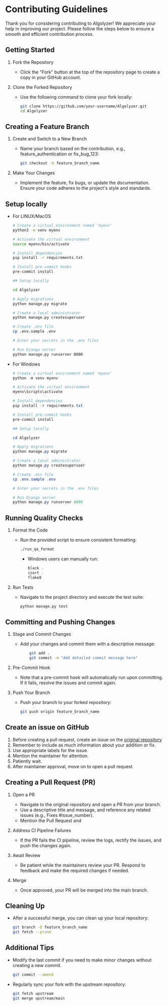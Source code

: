 # Contributing Guidelines

Thank you for considering contributing to Algolyzer! We appreciate your help in improving our project. Please follow the steps below to ensure a smooth and efficient contribution process.

## Getting Started

1. Fork the Repository
    - Click the "Fork" button at the top of the repository page to create a copy in your GitHub account.

2. Clone the Forked Repository
    - Use the following command to clone your fork locally:

        ```bash
        git clone https://github.com/your-username/Algolyzer.git
        cd Algolyzer
        ```

## Creating a Feature Branch

1. Create and Switch to a New Branch
    - Name your branch based on the contribution, e.g., feature_authentication or fix_bug_123:

        ```bash
        git checkout -b feature_branch_name
        ```

2. Make Your Changes
    - Implement the feature, fix bugs, or update the documentation. Ensure your code adheres to the project's style and standards.

## Setup locally

- For LINUX/MacOS

    ```bash
    # Create a virtual environment named 'myenv'
    python3 -m venv myenv
    
    # Activate the virtual environment
    source myenv/bin/activate
    
    # Install dependencies
    pip install -r requirements.txt
    
    # Install pre-commit hooks
    pre-commit install
    
    ## Setup locally
    
    cd Algolyzer
    
    # Apply migrations
    python manage.py migrate
  
    # Create a local administrator
    python manage.py createsuperuser
    
    # Create .env file
    cp .env.sample .env
    
    # Enter your secrets in the .env files
    
    # Run Django server
    python manage.py runserver 8000
    ```
  
- For Windows

    ```powershell
    # Create a virtual environment named 'myenv'
    python -m venv myenv
    
    # Activate the virtual environment
    myenv\Scripts\activate
    
    # Install dependencies
    pip install -r requirements.txt
  
    # Install pre-commit hooks
    pre-commit install
    
    ## Setup locally
    
    cd Algolyzer
    
    # Apply migrations
    python manage.py migrate
    
    # Create a local administrator
    python manage.py createsuperuser
  
    # Create .env file
    cp .env.sample .env
    
    # Enter your secrets in the .env files
    
    # Run Django server
    python manage.py runserver 8000
    ```

## Running Quality Checks

1. Format the Code
    - Run the provided script to ensure consistent formatting:

        ```bash
        ./run_qa_format
        ```

        - Windows users can manually run:

            ```powershell
            black .
            isort .
            flake8
            ```

2. Run Tests
   - Navigate to the project directory and execute the test suite:

       ```bash
       python manage.py test
       ```

## Committing and Pushing Changes

1. Stage and Commit Changes
    - Add your changes and commit them with a descriptive message:

        ```bash
            git add .
            git commit -m "Add detailed commit message here"
        ```
2. Pre-Commit Hook
    - Note that a pre-commit hook will automatically run upon committing. If it fails, resolve the issues and commit again.

3. Push Your Branch
    - Push your branch to your forked repository:

        ```bash
        git push origin feature_branch_name
        ```

## Create an issue on GitHub

1. Before creating a pull request, create an issue on the [original repository](https://github.com/Priyanshu-Batham/Algolyzer/issues)
2. Remember to include as much information about your addition or fix.
3. Use appropriate labels for the issue.
4. Mention the maintainer for attention.
5. Patiently wait.
6. After maintainer approval, move on to open a pull request.

## Creating a Pull Request (PR)
1. Open a PR
   - Navigate to the original repository and open a PR from your branch.
   - Use a descriptive title and message, and reference any related issues (e.g., Fixes #issue_number).
   - Mention the Pull Request and 

2. Address CI Pipeline Failures
   - If the PR fails the CI pipeline, review the logs, rectify the issues, and push the changes again.

3. Await Review
   - Be patient while the maintainers review your PR. Respond to feedback and make the required changes if needed.

4. Merge
   - Once approved, your PR will be merged into the main branch.

## Cleaning Up

- After a successful merge, you can clean up your local repository:

    ```bash
    git branch -D feature_branch_name
    git fetch --prune
    ```
  
## Additional Tips

- Modify the last commit if you need to make minor changes without creating a new commit.

    ```bash 
    git commit --amend
    ```

- Regularly sync your fork with the upstream repository:

    ```bash
    git fetch upstream
    git merge upstream/main
    ```
